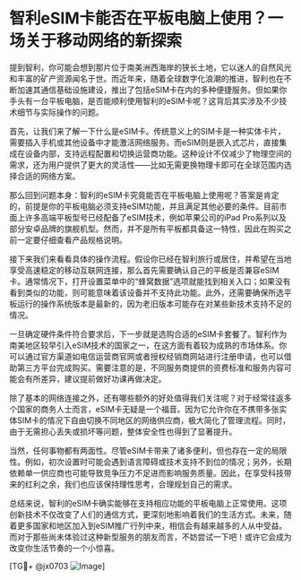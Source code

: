 # 智利eSIM卡能否在平板电脑上使用？一场关于移动网络的新探索

提到智利，你可能会想到那片位于南美洲西海岸的狭长土地，它以迷人的自然风光和丰富的矿产资源闻名于世。而近年来，随着全球数字化浪潮的推进，智利也在不断加速其通信基础设施建设，推出了包括eSIM卡在内的多种便捷服务。但如果你手头有一台平板电脑，是否能顺利使用智利的eSIM卡呢？这背后其实涉及不少技术细节与实际操作的问题。

首先，让我们来了解一下什么是eSIM卡。传统意义上的SIM卡是一种实体卡片，需要插入手机或其他设备中才能激活网络服务。而eSIM则是嵌入式芯片，直接集成在设备内部，支持远程配置和切换运营商功能。这种设计不仅减少了物理空间的需求，还为用户提供了更大的灵活性——比如无需更换物理卡即可在全球范围内选择合适的网络方案。

那么回到问题本身：智利的eSIM卡究竟能否在平板电脑上使用呢？答案是肯定的，前提是你的平板电脑必须支持eSIM功能，并且满足其他必要的条件。目前市面上许多高端平板型号已经配备了eSIM技术，例如苹果公司的iPad Pro系列以及部分安卓品牌的旗舰机型。然而，并不是所有平板都具备这一特性，因此在购买之前一定要仔细查看产品规格说明。

接下来我们来看看具体的操作流程。假设你已经在智利旅行或居住，并希望在当地享受高速稳定的移动互联网连接，那么首先需要确认自己的平板是否兼容eSIM卡。通常情况下，打开设置菜单中的“蜂窝数据”选项就能找到相关入口；如果没有看到类似的功能，则可能意味着该设备并不支持此功能。此外，还需要确保所选平板运行的操作系统版本是最新的，因为老旧版本可能存在对某些新技术支持不足的情况。

一旦确定硬件条件符合要求后，下一步就是选购合适的eSIM卡套餐了。智利作为南美地区较早引入eSIM技术的国家之一，在这方面有着较为成熟的市场体系。你可以通过官方渠道如电信运营商官网或者授权经销商网站进行注册申请，也可以借助第三方平台完成购买。需要注意的是，不同服务商提供的资费标准和服务内容可能会有所差异，建议提前做好功课再做决定。

除了基本的网络连接之外，还有哪些额外的好处值得我们关注呢？对于经常往返多个国家的商务人士而言，eSIM卡无疑是一个福音。因为它允许你在不携带多张实体SIM卡的情况下自由切换不同地区的网络供应商，极大简化了管理流程。同时，由于无需担心丢失或损坏等问题，整体安全性也得到了显著提升。

当然，任何事物都有两面性。尽管eSIM卡带来了诸多便利，但也存在一定的局限性。例如，初次设置时可能会遇到语言障碍或技术支持不到位的情况；另外，长期依赖单一供应商也可能导致竞争压力不足进而影响服务质量。因此，在享受科技带来的红利之余，我们也应该保持理性思考，合理规划自己的需求。

总结来说，智利的eSIM卡确实能够在支持相应功能的平板电脑上正常使用。这项创新技术不仅改变了人们的通信方式，更深刻地影响着我们的生活方式。未来，随着更多国家和地区加入到eSIM推广行列中来，相信会有越来越多的人从中受益。而对于那些尚未体验过这种新型服务的朋友而言，不妨尝试一下吧！或许它会成为改变你生活节奏的一个小惊喜。

[TG💪+ @jx0703 ![Image](https://github.com/user-attachments/assets/dbca1d08-cadb-493c-b0ec-ad6f7a83f270)]